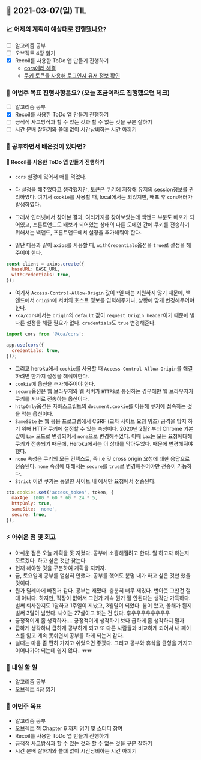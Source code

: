 ## 📆 2021-03-07(일) TIL

### 📈 어제의 계획이 예상대로 진행됐나요?
- [ ] 알고리즘 공부
- [ ] 오브젝트 4장 읽기
- [x] Recoil를 사용한 ToDo 앱 만들기 진행하기
  - [cors에러 해결](https://github.com/saseungmin/Recoil_Todo_Backend/pull/20)
  - [쿠키 토큰을 사용해 로그인시 유저 정보 확인](https://github.com/saseungmin/Recoil_ToDo/pull/50)

### 🦄 이번주 목표 진행사항은요? (오늘 조금이라도 진행했으면 체크)
- [ ] 알고리즘 공부
- [x] Recoil를 사용한 ToDo 앱 만들기 진행하기
- [ ] 긍적적 사고방식과 할 수 있는 것과 할 수 없는 것을 구분 잘하기
- [ ] 시간 분배 잘하기와 쓸대 없이 시간낭비하는 시간 아끼기

### 🤔 공부하면서 배운것이 있다면?

#### 🎈 Recoil를 사용한 ToDo 앱 만들기 진행하기
- `cors` 설정에 있어서 애를 먹었다.
- 다 설정을 해주었다고 생각했지만, 토큰은 쿠키에 저장해 유저의 session정보를 관리하였다. 여기서 `cookie`를 사용할 때, local에서는 되었지만, 배포 후 `cors`애러가 발생하였다.
- 그래서 인터넷에서 찾아본 결과, 여러가지를 찾아보았는데 백앤드 부분도 배포가 되어있고, 프론트앤드도 배보가 되어있는 상태의 다른 도메인 간에 쿠키를 전송하기 위해서는 백앤드, 프론트앤드에서 설정을 추가해줘야 한다.

- 일단 다음과 같이 `axios`를 사용할 때, `withCredentials`옵션을 `true`로 설정을 해주어야 한다.
```js
const client = axios.create({
  baseURL: BASE_URL,
  withCredentials: true,
});
```

- 여기서 `Access-Control-Allow-Origin` 값이 `*`일 때는 지원하지 않기 때문에, 백앤드에서 `origin`에 서버의 호스트 정보를 입력해주거나, 상황에 맞게 변경해주어야 한다.
- `koa/cors`에서는 `origin`의 `default` 값이 `request Origin header`이기 때문에 별다른 설정을 해줄 필요가 없다. `credentials`도 `true` 변경해준다.


```js
import cors from '@koa/cors';

app.use(cors({
  credentials: true,
}));
```

- 그리고 heroku에서 `cookie`를 사용할 때 `Access-Control-Allow-Origin`를 해결하려면 한가지 설정을 해줘야한다.
- `cookie`에 옵션을 추가해주어야 한다.
- `secure`옵션은 웹 브라우저와 웹 서버가 `HTTPS`로 통신하는 경우에만 웹 브라우저가 쿠키를 서버로 전송하는 옵션이다.
- `httpOnly`옵션은 자바스크립트의 `document.cookie`를 이용해 쿠키에 접속하는 것을 막는 옵션이다.
- `SameSite` 는 웹 응용 프로그램에서 CSRF (교차 사이트 요청 위조) 공격을 방지 하기 위해 HTTP 쿠키에 설정할 수 있는 속성이다. 2020년 2월? 부터 Chrome 기본값이 `Lax` 모드로 변경되어서 `none`으로 변경해주었다. 이때 `Lax`는 모든 요청에 ​​대해 쿠키가 전송되기 때문에, Heroku에서는 이 상태를 막아두었다. 때문에 변경해줘야 했다. 
- `none` 속성은 쿠키의 모든 컨텍스트, 즉 i.e 및 cross origin 요청에 대한 응답으로 전송된다. `none` 속성에 대해서는 `secure`를 `true`로 변경해주어야만 전송이 가능하다.
- `Strict` 이면 쿠키는 동일한 사이트 내 에서만 요청에서 전송된다.

```js
ctx.cookies.set('access_token', token, {
  maxAge: 1000 * 60 * 60 * 24 * 5,
  httpOnly: true,
  sameSite: 'none', 
  secure: true,
});
```
### ⚡ 아쉬운 점 및 회고
- 아쉬운 점은 오늘 계획을 못 지켰다. 공부에 소홀해질려고 한다. 뭘 하고자 하는지 모르겠다. 하고 싶은 것만 찾는다.
- 현재 해야할 것을 구분하여 계획을 지키자.
- 금, 토요일에 공부를 열심히 안했다. 공부를 했어도 분명 내가 하고 싶은 것만 했을 것이다.
- 뭔가 딜레마에 빠진거 같다. 공부는 재밌다. 충분히 너무 재밌다. 번아웃 그딴건 절대 아니다. 하지만, 직장이 없어서 그런가 계속 뭔가 잘 안된다는 생각만 가득하다. 벌써 퇴사한지도 1달하고 1주일이 지났고, 3월달이 되었다. 봄이 왔고, 올해가 된지 벌써 3달이 넘었다. 나이는 27살이고 하는 건 없다. 후우우우우우우우우
- 긍정적이게 좀 생각하자.... 긍정적이게 생각하기 보다 급하게 좀 생각하지 말자. 
- 급하게 생각하니 급하게 공부하게 되고 또 다른 사람들과 비교하게 되어서 내 페이스를 잃고 계속 못쉬면서 공부를 하게 되는거 같다. 
- 쉴때는 마음 좀 편히 가지고 쉬었으면 좋겠다. 그리고 공부와 휴식을 균형을 가지고 이어나가야 되는데 쉽지 않다.. ㅠㅠ


### 🚀 내일 할 일
- 알고리즘 공부
- 오브젝트 4장 읽기

### 🎯 이번주 목표
- 알고리즘 공부
- 오브젝트 책 Chapter 6 까지 읽기 및 스터디 참여
- Recoil를 사용한 ToDo 앱 만들기 진행하기
- 긍적적 사고방식과 할 수 있는 것과 할 수 없는 것을 구분 잘하기
- 시간 분배 잘하기와 쓸대 없이 시간낭비하는 시간 아끼기